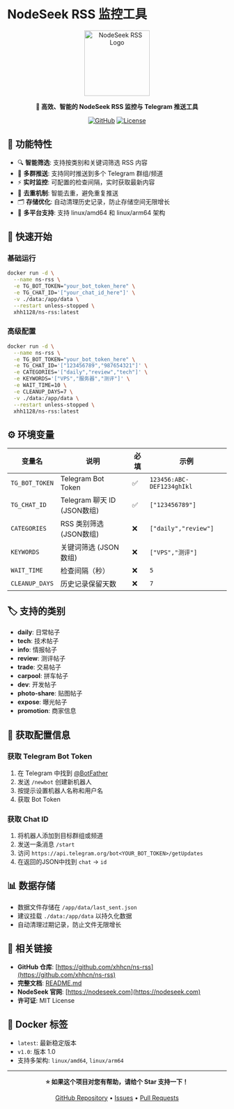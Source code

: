 # NodeSeek RSS 监控工具

<div align="center">

<img src="http://tuziwo.eu.org/uploads/f86d4c45-32d2-42b5-8d00-30cdddb2adc2.png" alt="NodeSeek RSS Logo" width="150" height="150">

**🚀 高效、智能的 NodeSeek RSS 监控与 Telegram 推送工具**

[![GitHub](https://img.shields.io/badge/GitHub-xhhcn/ns--rss-blue?style=flat-square&logo=github)](https://github.com/xhhcn/ns-rss)
[![License](https://img.shields.io/badge/License-MIT-green.svg?style=flat-square)](https://github.com/xhhcn/ns-rss/blob/main/LICENSE)

</div>

## 🌟 功能特性

- 🔍 **智能筛选**: 支持按类别和关键词筛选 RSS 内容
- 📱 **多群推送**: 支持同时推送到多个 Telegram 群组/频道
- ⚡ **实时监控**: 可配置的检查间隔，实时获取最新内容
- 🎯 **去重机制**: 智能去重，避免重复推送
- 🗂️ **存储优化**: 自动清理历史记录，防止存储空间无限增长
- 🐳 **多平台支持**: 支持 linux/amd64 和 linux/arm64 架构

## 🚀 快速开始

### 基础运行

```bash
docker run -d \
  --name ns-rss \
  -e TG_BOT_TOKEN="your_bot_token_here" \
  -e TG_CHAT_ID='["your_chat_id_here"]' \
  -v ./data:/app/data \
  --restart unless-stopped \
  xhh1128/ns-rss:latest
```

### 高级配置

```bash
docker run -d \
  --name ns-rss \
  -e TG_BOT_TOKEN="your_bot_token_here" \
  -e TG_CHAT_ID='["123456789","987654321"]' \
  -e CATEGORIES='["daily","review","tech"]' \
  -e KEYWORDS='["VPS","服务器","测评"]' \
  -e WAIT_TIME=10 \
  -e CLEANUP_DAYS=7 \
  -v ./data:/app/data \
  --restart unless-stopped \
  xhh1128/ns-rss:latest
```

## ⚙️ 环境变量

| 变量名 | 说明 | 必填 | 示例 |
|--------|------|------|------|
| `TG_BOT_TOKEN` | Telegram Bot Token | ✅ | `123456:ABC-DEF1234ghIkl` |
| `TG_CHAT_ID` | Telegram 聊天 ID (JSON数组) | ✅ | `["123456789"]` |
| `CATEGORIES` | RSS 类别筛选 (JSON数组) | ❌ | `["daily","review"]` |
| `KEYWORDS` | 关键词筛选 (JSON数组) | ❌ | `["VPS","测评"]` |
| `WAIT_TIME` | 检查间隔（秒） | ❌ | `5` |
| `CLEANUP_DAYS` | 历史记录保留天数 | ❌ | `7` |

## 🏷️ 支持的类别

- **daily**: 日常帖子
- **tech**: 技术帖子  
- **info**: 情报帖子
- **review**: 测评帖子
- **trade**: 交易帖子
- **carpool**: 拼车帖子
- **dev**: 开发帖子
- **photo-share**: 贴图帖子
- **expose**: 曝光帖子
- **promotion**: 商家信息

## 🔧 获取配置信息

### 获取 Telegram Bot Token
1. 在 Telegram 中找到 [@BotFather](https://t.me/BotFather)
2. 发送 `/newbot` 创建新机器人
3. 按提示设置机器人名称和用户名
4. 获取 Bot Token

### 获取 Chat ID
1. 将机器人添加到目标群组或频道
2. 发送一条消息 `/start`
3. 访问 `https://api.telegram.org/bot<YOUR_BOT_TOKEN>/getUpdates`
4. 在返回的JSON中找到 `chat` → `id`

## 📊 数据存储

- 数据文件存储在 `/app/data/last_sent.json`
- 建议挂载 `./data:/app/data` 以持久化数据
- 自动清理过期记录，防止文件无限增长

## 🔗 相关链接

- **GitHub 仓库**: [https://github.com/xhhcn/ns-rss](https://github.com/xhhcn/ns-rss)
- **完整文档**: [README.md](https://github.com/xhhcn/ns-rss/blob/main/README.md)
- **NodeSeek 官网**: [https://nodeseek.com](https://nodeseek.com)
- **许可证**: MIT License

## 🐳 Docker 标签

- `latest`: 最新稳定版本
- `v1.0`: 版本 1.0
- 支持多架构: `linux/amd64`, `linux/arm64`

---

<div align="center">

**⭐ 如果这个项目对您有帮助，请给个 Star 支持一下！**

[GitHub Repository](https://github.com/xhhcn/ns-rss) • [Issues](https://github.com/xhhcn/ns-rss/issues) • [Pull Requests](https://github.com/xhhcn/ns-rss/pulls)

</div> 